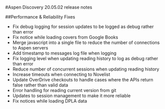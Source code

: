 #Aspen Discovery 20.05.02 release notes

##Performance & Reliability Fixes
- Fix debug logging for session updates to be logged as debug rather than error
- Fix notice while loading covers from Google Books
- Merge javascript into a single file to reduce the number of connections to Aspen servers
- Add timestamp to messages log file when logging
- Fix logging level when updating reading history to log as debug rather than error
- Reduce number of concurrent sessions when updating reading history
- Increase timeouts when connecting to Novelist
- Update OverDrive checkouts to handle cases where the APIs return false rather than valid data
- Error handling for reading current version from git
- Updates to session management to make it more reliable
- Fix notices while loading DPLA data
